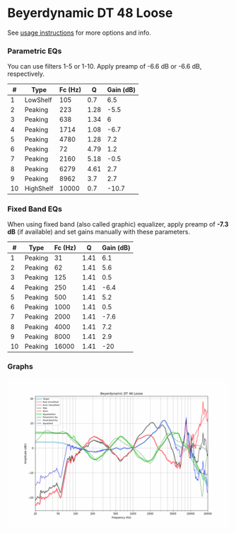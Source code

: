 # Beyerdynamic DT 48 Loose
See [usage instructions](https://github.com/jaakkopasanen/AutoEq#usage) for more options and info.

### Parametric EQs
You can use filters 1-5 or 1-10. Apply preamp of -6.6 dB or -6.6 dB, respectively.

|   # | Type      |   Fc (Hz) |    Q |   Gain (dB) |
|-----|-----------|-----------|------|-------------|
|   1 | LowShelf  |       105 | 0.7  |         6.5 |
|   2 | Peaking   |       223 | 1.28 |        -5.5 |
|   3 | Peaking   |       638 | 1.34 |         6   |
|   4 | Peaking   |      1714 | 1.08 |        -6.7 |
|   5 | Peaking   |      4780 | 1.28 |         7.2 |
|   6 | Peaking   |        72 | 4.79 |         1.2 |
|   7 | Peaking   |      2160 | 5.18 |        -0.5 |
|   8 | Peaking   |      6279 | 4.61 |         2.7 |
|   9 | Peaking   |      8962 | 3.7  |         2.7 |
|  10 | HighShelf |     10000 | 0.7  |       -10.7 |

### Fixed Band EQs
When using fixed band (also called graphic) equalizer, apply preamp of **-7.3 dB** (if available) and set gains manually with these parameters.

|   # | Type    |   Fc (Hz) |    Q |   Gain (dB) |
|-----|---------|-----------|------|-------------|
|   1 | Peaking |        31 | 1.41 |         6.1 |
|   2 | Peaking |        62 | 1.41 |         5.6 |
|   3 | Peaking |       125 | 1.41 |         0.5 |
|   4 | Peaking |       250 | 1.41 |        -6.4 |
|   5 | Peaking |       500 | 1.41 |         5.2 |
|   6 | Peaking |      1000 | 1.41 |         0.5 |
|   7 | Peaking |      2000 | 1.41 |        -7.6 |
|   8 | Peaking |      4000 | 1.41 |         7.2 |
|   9 | Peaking |      8000 | 1.41 |         2.9 |
|  10 | Peaking |     16000 | 1.41 |       -20   |

### Graphs
![](./Beyerdynamic%20DT%2048%20Loose.png)
